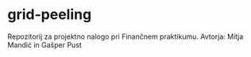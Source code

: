 # grid-peeling
Repozitorij za projektno nalogo pri Finančnem praktikumu.
Avtorja: Mitja Mandić in Gašper Pust